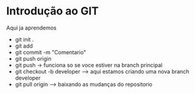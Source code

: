 # Introdução ao GIT

Aqui ja aprendemos
*   git init .
*   git add <file>
*   git commit -m "Comentario"
*   git push origin <branch que voce esta>
*   git push -> funciona so se voce estiver na branch principal
*   git checkout -b developer --> aqui estamos criando uma nova branch developer
*   git pull origin <branch que voce esta> --> baixando as mudanças do repositorio